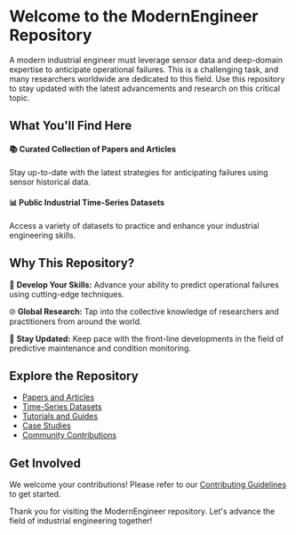 # Welcome to the ModernEngineer Repository

A modern industrial engineer must leverage sensor data and deep-domain expertise to anticipate operational failures. This is a challenging task, and many researchers worldwide are dedicated to this field. Use this repository to stay updated with the latest advancements and research on this critical topic.



## What You'll Find Here

#### 📚 Curated Collection of Papers and Articles
Stay up-to-date with the latest strategies for anticipating failures using sensor historical data.

#### 📊 Public Industrial Time-Series Datasets
Access a variety of datasets to practice and enhance your industrial engineering skills.


## Why This Repository?

🔧 **Develop Your Skills:** Advance your ability to predict operational failures using cutting-edge techniques.
  
🌐 **Global Research:** Tap into the collective knowledge of researchers and practitioners from around the world.

🚀 **Stay Updated:** Keep pace with the front-line developments in the field of predictive maintenance and condition monitoring.


## Explore the Repository

- [Papers and Articles](#)
- [Time-Series Datasets](#)
- [Tutorials and Guides](#)
- [Case Studies](#)
- [Community Contributions](#)

## Get Involved


We welcome your contributions! Please refer to our [Contributing Guidelines](#) to get started.


Thank you for visiting the ModernEngineer repository. Let's advance the field of industrial engineering together!
